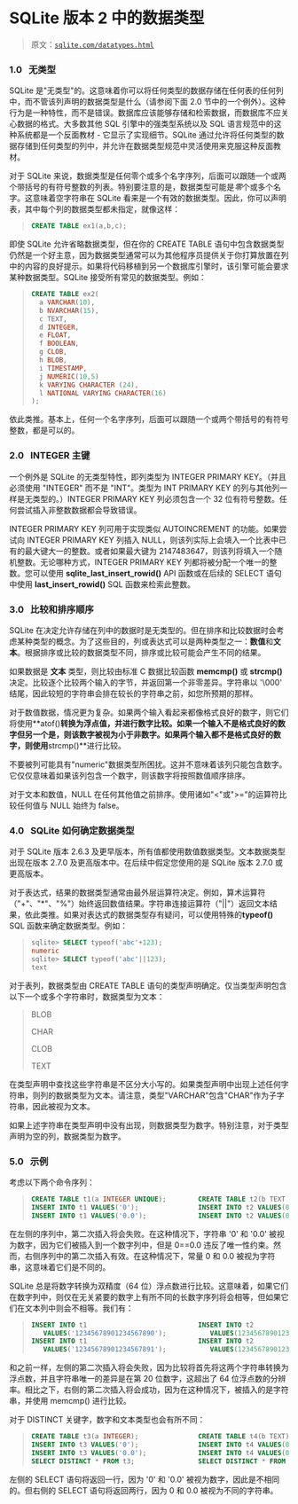 # SQLite 版本 2 中的数据类型

> 原文：[`sqlite.com/datatypes.html`](https://sqlite.com/datatypes.html)

### 1.0   无类型

SQLite 是"无类型"的。这意味着你可以将任何类型的数据存储在任何表的任何列中，而不管该列声明的数据类型是什么（请参阅下面 2.0 节中的一个例外）。这种行为是一种特性，而不是错误。数据库应该能够存储和检索数据，而数据库不应关心数据的格式。大多数其他 SQL 引擎中的强类型系统以及 SQL 语言规范中的这种系统都是一个反面教材 - 它显示了实现细节。SQLite 通过允许将任何类型的数据存储到任何类型的列中，并允许在数据类型规范中灵活使用来克服这种反面教材。

对于 SQLite 来说，数据类型是任何零个或多个名字序列，后面可以跟随一个或两个带括号的有符号整数的列表。特别要注意的是，数据类型可能是*零*个或多个名字。这意味着空字符串在 SQLite 看来是一个有效的数据类型。因此，你可以声明表，其中每个列的数据类型都未指定，就像这样：

> ```sql
> CREATE TABLE ex1(a,b,c);
> 
> ```

即使 SQLite 允许省略数据类型，但在你的 CREATE TABLE 语句中包含数据类型仍然是一个好主意，因为数据类型通常可以为其他程序员提供关于你打算放置在列中的内容的良好提示。如果将代码移植到另一个数据库引擎时，该引擎可能会要求某种数据类型。SQLite 接受所有常见的数据类型。例如：

> ```sql
> CREATE TABLE ex2(
>   a VARCHAR(10),
>   b NVARCHAR(15),
>   c TEXT,
>   d INTEGER,
>   e FLOAT,
>   f BOOLEAN,
>   g CLOB,
>   h BLOB,
>   i TIMESTAMP,
>   j NUMERIC(10,5)
>   k VARYING CHARACTER (24),
>   l NATIONAL VARYING CHARACTER(16)
> );
> 
> ```

依此类推。基本上，任何一个名字序列，后面可以跟随一个或两个带括号的有符号整数，都是可以的。

### 2.0   INTEGER 主键

一个例外是 SQLite 的无类型特性，即列类型为 INTEGER PRIMARY KEY。（并且必须使用 "INTEGER" 而不是 "INT"。类型为 INT PRIMARY KEY 的列与其他列一样是无类型的。）INTEGER PRIMARY KEY 列必须包含一个 32 位有符号整数。任何尝试插入非整数数据都会导致错误。

INTEGER PRIMARY KEY 列可用于实现类似 AUTOINCREMENT 的功能。如果尝试向 INTEGER PRIMARY KEY 列插入 NULL，则该列实际上会填入一个比表中已有的最大键大一的整数。或者如果最大键为 2147483647，则该列将填入一个随机整数。无论哪种方式，INTEGER PRIMARY KEY 列都将被分配一个唯一的整数。您可以使用 **sqlite_last_insert_rowid()** API 函数或在后续的 SELECT 语句中使用 **last_insert_rowid()** SQL 函数来检索此整数。

### 3.0   比较和排序顺序

SQLite 在决定允许存储在列中的数据时是无类型的。但在排序和比较数据时会考虑某种类型的概念。为了这些目的，列或表达式可以是两种类型之一：**数值**和**文本**。根据排序或比较的数据类型不同，排序或比较可能会产生不同的结果。

如果数据是 **文本** 类型，则比较由标准 C 数据比较函数 **memcmp()** 或 **strcmp()** 决定。比较逐个比较两个输入的字节，并返回第一个非零差异。字符串以 '\000' 结尾，因此较短的字符串会排在较长的字符串之前，如您所预期的那样。

对于数值数据，情况更为复杂。如果两个输入看起来都像格式良好的数字，则它们将使用**atof()**转换为浮点值，并进行数字比较。如果一个输入不是格式良好的数字但另一个是，则该数字被视为小于非数字。如果两个输入都不是格式良好的数字，则使用**strcmp()**进行比较。

不要被列可能具有"numeric"数据类型所困扰。这并不意味着该列只能包含数字。它仅仅意味着如果该列包含一个数字，则该数字将按照数值顺序排序。

对于文本和数值，NULL 在任何其他值之前排序。使用诸如"<"或">="的运算符比较任何值与 NULL 始终为 false。

### 4.0   SQLite 如何确定数据类型

对于 SQLite 版本 2.6.3 及更早版本，所有值都使用数值数据类型。文本数据类型出现在版本 2.7.0 及更高版本中。在后续中假定您使用的是 SQLite 版本 2.7.0 或更高版本。

对于表达式，结果的数据类型通常由最外层运算符决定。例如，算术运算符（"+"、"*"、"%"）始终返回数值结果。字符串连接运算符（"||"）返回文本结果，依此类推。如果对表达式的数据类型存有疑问，可以使用特殊的**typeof()** SQL 函数来确定数据类型。例如：

> ```sql
> sqlite> SELECT typeof('abc'+123);
> numeric
> sqlite> SELECT typeof('abc'||123);
> text
> 
> ```

对于表列，数据类型由 CREATE TABLE 语句的类型声明确定。仅当类型声明包含以下一个或多个字符串时，数据类型为文本：

> BLOB
> 
> CHAR
> 
> CLOB
> 
> TEXT

在类型声明中查找这些字符串是不区分大小写的。如果类型声明中出现上述任何字符串，则列的数据类型为文本。请注意，类型"VARCHAR"包含"CHAR"作为子字符串，因此被视为文本。

如果上述字符串在类型声明中没有出现，则数据类型为数字。特别注意，对于类型声明为空的列，数据类型为数字。

### 5.0   示例

考虑以下两个命令序列：

> ```sql
> CREATE TABLE t1(a INTEGER UNIQUE);        CREATE TABLE t2(b TEXT UNIQUE);
> INSERT INTO t1 VALUES('0');               INSERT INTO t2 VALUES(0);
> INSERT INTO t1 VALUES('0.0');             INSERT INTO t2 VALUES(0.0);
> 
> ```

在左侧的序列中，第二次插入将会失败。在这种情况下，字符串 '0' 和 '0.0' 被视为数字，因为它们被插入到一个数字列中，但是 0==0.0 违反了唯一性约束。然而，右侧序列中的第二次插入有效。在这种情况下，常量 0 和 0.0 被视为字符串，这意味着它们是不同的。

SQLite 总是将数字转换为双精度（64 位）浮点数进行比较。这意味着，如果它们在数字列中，则仅在无关紧要的数字上有所不同的长数字序列将会相等，但如果它们在文本列中则会不相等。我们有：

> ```sql
> INSERT INTO t1                            INSERT INTO t2
>    VALUES('12345678901234567890');           VALUES(12345678901234567890);
> INSERT INTO t1                            INSERT INTO t2
>    VALUES('12345678901234567891');           VALUES(12345678901234567891);
> 
> ```

和之前一样，左侧的第二次插入将会失败，因为比较将首先将这两个字符串转换为浮点数，并且字符串唯一的差异是在第 20 位数字，这超出了 64 位浮点数的分辨率。相比之下，右侧的第二次插入将会成功，因为在这种情况下，被插入的是字符串，并使用 memcmp() 进行比较。

对于 DISTINCT 关键字，数字和文本类型也会有所不同：

> ```sql
> CREATE TABLE t3(a INTEGER);               CREATE TABLE t4(b TEXT);
> INSERT INTO t3 VALUES('0');               INSERT INTO t4 VALUES(0);
> INSERT INTO t3 VALUES('0.0');             INSERT INTO t4 VALUES(0.0);
> SELECT DISTINCT * FROM t3;                SELECT DISTINCT * FROM t4;
> 
> ```

左侧的 SELECT 语句将返回一行，因为 '0' 和 '0.0' 被视为数字，因此是不相同的。但右侧的 SELECT 语句将返回两行，因为 0 和 0.0 被视为不同的字符串。
